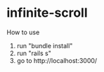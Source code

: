 # infinite-scroll
How to use
  1. run "bundle install"
  2. run "rails s"
  3. go to http://localhost:3000/
